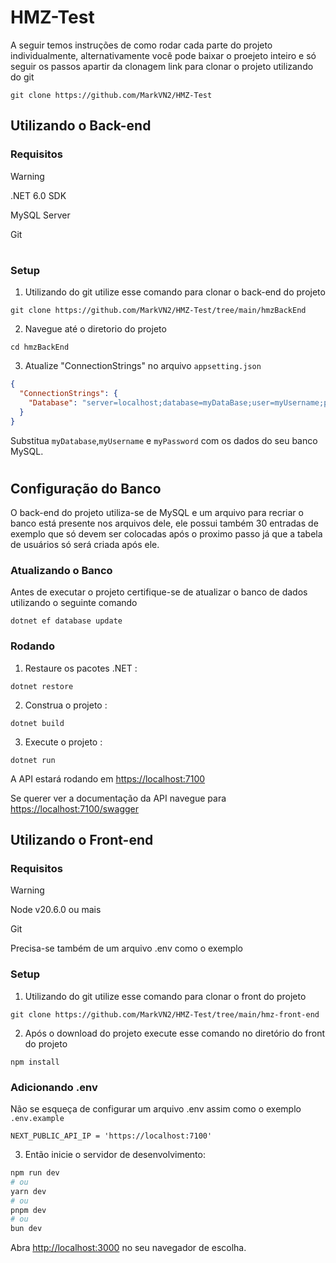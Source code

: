
# HMZ-Test
A seguir temos instruções de como rodar cada parte do projeto individualmente, alternativamente você pode baixar o proejeto inteiro e só seguir os passos apartir da clonagem
link para clonar o projeto utilizando do git
```
git clone https://github.com/MarkVN2/HMZ-Test
```

## Utilizando o Back-end
### Requisitos
> [!WARNING]
> .NET 6.0 SDK 
>
> MySQL Server
>
> Git

#

### Setup

1. Utilizando do git utilize esse comando para clonar o back-end do projeto
```
git clone https://github.com/MarkVN2/HMZ-Test/tree/main/hmzBackEnd
```
2. Navegue até o diretorio do projeto
```
cd hmzBackEnd
```
3. Atualize "ConnectionStrings" no arquivo `appsetting.json`
```json
{
  "ConnectionStrings": {
    "Database": "server=localhost;database=myDataBase;user=myUsername;password=myPassword;"
  }
}
```
Substitua `myDatabase`,`myUsername` e `myPassword`
com os dados do seu banco MySQL.

#

## Configuração do Banco
O back-end do projeto utiliza-se de MySQL e um arquivo para recriar o banco está presente nos arquivos dele, ele possui também 30 entradas de exemplo que só devem ser colocadas após o proximo passo já que a tabela de usuários só será criada após ele.

### Atualizando o Banco

Antes de executar o projeto certifique-se de atualizar o banco de dados utilizando o seguinte comando
```
dotnet ef database update
```

### Rodando
1. Restaure os pacotes .NET :
```
dotnet restore
```
2. Construa o projeto :
```
dotnet build
```
3. Execute o projeto :
```
dotnet run
```

A API estará rodando em [https://localhost:7100](https://localhost:7100)

Se querer ver a documentação da API navegue para [https://localhost:7100/swagger](https://localhost:7100/swagger)

## Utilizando o Front-end
### Requisitos
> [!WARNING]
> Node v20.6.0 ou mais
> 
> Git
> 
> Precisa-se também de um arquivo .env como o exemplo

### Setup

1. Utilizando do git utilize esse comando para clonar o front do projeto
```
git clone https://github.com/MarkVN2/HMZ-Test/tree/main/hmz-front-end
```
2. Após o download do projeto execute esse comando no diretório do front do projeto
```
npm install
```
### Adicionando .env

Não se esqueça de configurar um arquivo .env assim como o exemplo `.env.example`

```env
NEXT_PUBLIC_API_IP = 'https://localhost:7100'
```

3. Então inicie o servidor de desenvolvimento:
```bash
npm run dev
# ou
yarn dev
# ou
pnpm dev
# ou
bun dev
```

Abra [http://localhost:3000](http://localhost:3000) no seu navegador de escolha.



